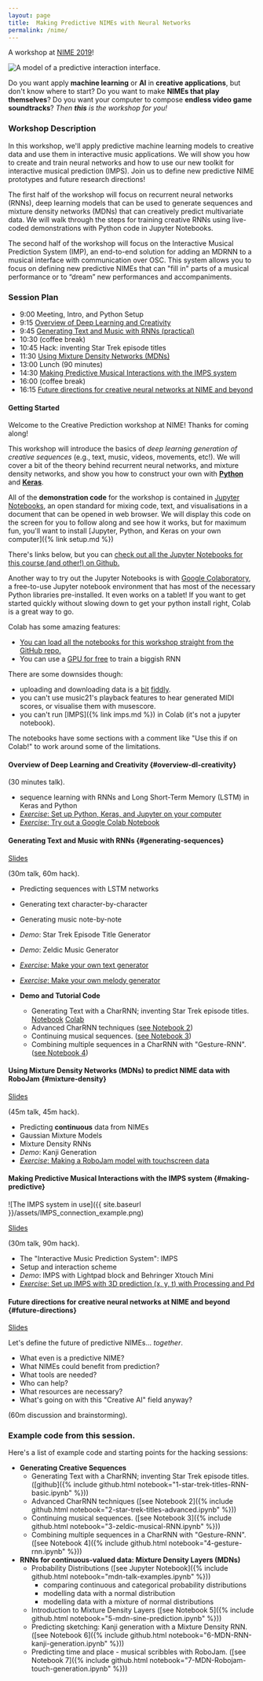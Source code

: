 ```yaml
---
layout: page
title:  Making Predictive NIMEs with Neural Networks
permalink: /nime/
---
```


A workshop at [NIME 2019](https://www.ufrgs.br/nime2019/)!

![A model of a predictive interaction interface.]({{site.baseurl}}/assets/imps/predictive-interaction-motivation.png)

Do you want apply **machine learning** or **AI** in **creative applications**, but don't know where to start? Do you want to make **NIMEs that play themselves**? Do you want your computer to compose **endless video game soundtracks**? _Then **this** is the workshop for you!_ 

### Workshop Description

In this workshop, we'll apply predictive machine learning models to creative data and use them in interactive music applications. We will show you how to create and train neural networks and how to use our new toolkit for interactive musical prediction (IMPS). Join us to define new predictive NIME prototypes and future research directions!

The first half of the workshop will focus on recurrent neural networks (RNNs), deep learning models that can be used to generate sequences and mixture density networks (MDNs) that can creatively predict multivariate data.  We will walk through the steps for training creative RNNs using live-coded demonstrations with Python code in Jupyter Notebooks.

The second half of the workshop will focus on the Interactive Musical Prediction System (IMP), an end-to-end solution for adding an MDRNN to a musical interface with communication over OSC. This system allows you to focus on defining new predictive  NIMEs that can "fill in" parts of a musical performance or to “dream” new performances and accompaniments.

### Session Plan

- 9:00 Meeting, Intro, and Python Setup
- 9:15 [Overview of Deep Learning and Creativity](#overview-dl-creativity)
- 9:45 [Generating Text and Music with RNNs (practical)](#generating-sequences)
- 10:30 (coffee break)
- 10:45 Hack: inventing Star Trek episode titles
- 11:30 [Using Mixture Density Networks (MDNs)](#mixture-density)
- 13:00 Lunch (90 minutes)
- 14:30 [Making Predictive Musical Interactions with the IMPS system](#making-predictive)
- 16:00 (coffee break)
- 16:15 [Future directions for creative neural networks at NIME and beyond](#future-directions)

<!-- Generating Text and Music with RNNs; inventing Star Trek episode titles. (30m talk, 30m hack).
Using Mixture Density Networks (MDNs) to predict NIME data with RoboJam (30m talk, 30m hack).
Making Predictive Musical Interactions with the IMPS system (30m talk, 90m hack).
Future directions for creative neural networks at NIME and beyond (60m discussion and brainstorming). -->

#### Getting Started

Welcome to the Creative Prediction workshop at NIME! Thanks for coming along!

This workshop will introduce the basics of _deep learning generation of creative sequences_ (e.g., text, music, videos, movements, etc!). We will cover a bit of the theory behind recurrent neural networks, and mixture density networks, and show you how to construct your own with **[Python](https://python.org)** and **[Keras](https://keras.io)**.

All of the **demonstration code** for the workshop is contained in [Jupyter Notebooks](https://jupyter.org), an open standard for mixing code, text, and visualisations in a document that can be opened in web browser. We will display this code on the screen for you to follow along and see how it works, but for maximum fun, you'll want to install [Jupyter, Python, and Keras on your own computer]({% link setup.md %})

There's links below, but you can [check out all the Jupyter Notebooks for this course (and other!) on Github.](https://github.com/cpmpercussion/creative-prediction/tree/master/notebooks)

Another way to try out the Jupyter Notebooks is with [Google Colaboratory](https://colab.research.google.com), a free-to-use Jupyter notebook environment that has most of the necessary Python libraries pre-installed. It even works on a tablet! If you want to get started quickly without slowing down to get your python install right, Colab is a great way to go.

Colab has some amazing features:

- [You can load all the notebooks for this workshop straight from the GitHub repo.](http://colab.research.google.com/github/cpmpercussion/creative-prediction/blob/master/)
- You can use a [GPU for free](https://medium.com/deep-learning-turkey/google-colab-free-gpu-tutorial-e113627b9f5d) to train a biggish RNN

There are some downsides though:

- uploading and downloading data is a [bit](https://medium.com/@Keshav31/colab-features-download-and-upload-e1ec537a83df) [fiddly](https://towardsdatascience.com/3-ways-to-load-csv-files-into-colab-7c14fcbdcb92).
- you can't use music21's playback features to hear generated MIDI scores, or visualise them with musescore.
- you can't run [IMPS]({% link imps.md %}) in Colab (it's not a jupyter notebook).

The notebooks have some sections with a comment like "Use this if on Colab!" to work around some of the limitations.

#### Overview of Deep Learning and Creativity {#overview-dl-creativity}

(30 minutes talk).

- sequence learning with RNNs and Long Short-Term Memory (LSTM) in Keras and Python
- [_Exercise_: Set up Python, Keras, and Jupyter on your computer]({{site.baseurl}}/hack/setup)
- [_Exercise_: Try out a Google Colab Notebook]({{site.baseurl}}/hack/colab)

#### Generating Text and Music with RNNs {#generating-sequences}

[Slides]({{site.baseurl}}/presentations/deep-dive-on-rnns)

(30m talk, 60m hack).

- Predicting sequences with LSTM networks
- Generating text character-by-character
- Generating music note-by-note
- _Demo_: Star Trek Episode Title Generator
- _Demo_: Zeldic Music Generator
- [_Exercise_: Make your own text generator]({{site.baseurl}}/hack/text/)
- [_Exercise_: Make your own melody generator]({{site.baseurl}}/hack/melody/)

- **Demo and Tutorial Code**
    - Generating Text with a CharRNN; inventing Star Trek episode titles. [Notebook](https://github.com/cpmpercussion/creative-prediction/blob/master/notebooks/1-star-trek-titles-RNN-basic.ipynb) [Colab](https://)
    - Advanced CharRNN techniques ([see Notebook 2](https://github.com/cpmpercussion/creative-prediction/blob/master/notebooks/2-star-trek-titles-advanced.ipynb))
    - Continuing musical sequences. ([see Notebook 3](https://github.com/cpmpercussion/creative-prediction/blob/master/notebooks/3-zeldic-musical-RNN.ipynb))
    - Combining multiple sequences in a CharRNN with "Gesture-RNN". ([see Notebook 4](https://github.com/cpmpercussion/creative-prediction/blob/master/notebooks/4-gesture-rnn.ipynb))

#### Using Mixture Density Networks (MDNs) to predict NIME data with RoboJam {#mixture-density}

[Slides]({{site.baseurl}}/presentations/mixture-density-networks)

(45m talk, 45m hack).

- Predicting **continuous** data from NIMEs
- Gaussian Mixture Models
- Mixture Density RNNs
- _Demo_: Kanji Generation
- [_Exercise_: Making a RoboJam model with touchscreen data]({{site.baseurl}}/hack/robojam)

#### Making Predictive Musical Interactions with the IMPS system  {#making-predictive}

![The IMPS system in use]({{ site.baseurl }}/assets/IMPS_connection_example.png)

[Slides]({{site.baseurl}}/presentations/imps)

(30m talk, 90m hack).

- The "Interactive Music Prediction System": IMPS
- Setup and interaction scheme
- _Demo_: IMPS with Lightpad block and Behringer Xtouch Mini
- [_Exercise_: Set up IMPS with 3D prediction (x, y, t) with Processing and Pd]({{site.baseurl}}/hack/imps-demo)
<!-- - [_Exercise_: Design a predictive NIME]({{site.baseurl}}/hack/design-nime) -->

#### Future directions for creative neural networks at NIME and beyond {#future-directions}

[Slides]({{site.baseurl}}/presentations/future)

Let's define the future of predictive NIMEs... _together_.

- What even is a predictive NIME?
- What NIMEs could benefit from prediction?
- What tools are needed?
- Who can help?
- What resources are necessary?
- What's going on with this "Creative AI" field anyway?

(60m discussion and brainstorming).

### Example code from this session.

Here's a list of example code and starting points for the hacking sessions:

- **Generating Creative Sequences**
    - Generating Text with a CharRNN; inventing Star Trek episode titles. ([github]({% include github.html notebook="1-star-trek-titles-RNN-basic.ipynb" %}))
    - Advanced CharRNN techniques ([see Notebook 2]({% include github.html notebook="2-star-trek-titles-advanced.ipynb" %}))
    - Continuing musical sequences. ([see Notebook 3]({% include github.html notebook="3-zeldic-musical-RNN.ipynb" %}))
    - Combining multiple sequences in a CharRNN with "Gesture-RNN". ([see Notebook 4]({% include github.html notebook="4-gesture-rnn.ipynb" %}))
- **RNNs for continuous-valued data: Mixture Density Layers (MDNs)**
    - Probability Distributions ([see Jupyter Notebook]({% include github.html notebook="mdn-talk-examples.ipynb" %}))
        - comparing continuous and categorical probability distributions
        - modelling data with a normal distribution
        - modelling data with a mixture of normal distributions
    - Introduction to Mixture Density Layers ([see Notebook 5]({% include github.html notebook="5-mdn-sine-prediction.ipynb" %}))
    - Predicting sketching: Kanji generation with a Mixture Density RNN. ([see Notebook 6]({% include github.html notebook="6-MDN-RNN-kanji-generation.ipynb" %}))
    - Predicting time and place - musical scribbles with RoboJam. ([see Notebook 7]({% include github.html notebook="7-MDN-Robojam-touch-generation.ipynb" %}))

<!-- - Session 1: Monday 23 July. 11:30am-12:45pm Conference Room Uranus
- **Introduction to Predictive Interaction (15 minutes)**
    - Overview of Deep Learning and Creativity.
    - What is a Recurrent Neural Network?
    - Sequence learning, classification, and training
    - Temporal and non-temporal models.
    - Forward models and bio-inspired prediction.
- **Generating Creative Sequences (60 minutes)**
    - RNNs and Long Short-Term Memory (LSTM) with Keras and Python.
    - Generating Text with a CharRNN; inventing Star Trek episode titles. ([see Notebook 1](https://github.com/cpmpercussion/creative-prediction/blob/master/notebooks/1-star-trek-titles-RNN-basic.ipynb))
    - Advanced CharRNN techniques ([see Notebook 2](https://github.com/cpmpercussion/creative-prediction/blob/master/notebooks/2-star-trek-titles-advanced.ipynb))
    - Continuing musical sequences. ([see Notebook 3](https://github.com/cpmpercussion/creative-prediction/blob/master/notebooks/3-zeldic-musical-RNN.ipynb))
    - Combining multiple sequences in a CharRNN with "Gesture-RNN". ([see Notebook 4](https://github.com/cpmpercussion/creative-prediction/blob/master/notebooks/4-gesture-rnn.ipynb))
- Session 2: Monday 23 July. 16:15pm-17:30pm Conference Room Uranus
- **Interacting with RNNs (15 minutes)**
    - Introduction to the Neural iPad Ensemble, and Robojam, two projects showing how RNNs can be used in interactive-creativity systems.
- **RNNs for continuous-valued data: Mixture Density Layers (MDNs) (45 minutes)**
    - Introduction to Mixture Density Layers ([see Notebook 5](https://github.com/cpmpercussion/creative-prediction/blob/master/notebooks/5-mdn-sine-prediction.ipynb))
    - Predicting sketching: Kanji generation with a Mixture Density RNN. ([see Notebook 6](https://github.com/cpmpercussion/creative-prediction/blob/master/notebooks/6-MDN-RNN-kanji-generation.ipynb))
    - Predicting time and place - musical scribbles with RoboJam. ([see Notebook 7](https://github.com/cpmpercussion/creative-prediction/blob/master/notebooks/7-MDN-Robojam-touch-generation.ipynb))
- Time for demonstration, interaction, and live-hacking with these systems. (15+ minutes)
-->
